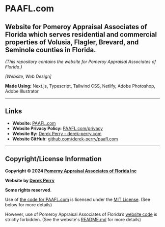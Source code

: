# PAAFL.com
## Website for Pomeroy Appraisal Associates of Florida which serves residential and commercial properties of Volusia, Flagler, Brevard, and Seminole counties in Florida.

_(This repository contains the website for Pomeroy Appraisal Associates of Florida.)_

_[Website, Web Design]_

**Made Using:** Next.js, Typescript, Tailwind CSS, Netlify, Adobe Photoshop, Adobe Illustrator

---

## Links
- **Website:** [PAAFL.com](https://PAAFL.com "Visit the website for Pomeroy Appraisal Associates of Florida at PAAFL.com")
- **Website Privacy Policy:** [PAAFL.com/privacy](https://PAAFL.com/privacy "Visit the privacy policy for PAAFL.com at PAAFL.com/privacy")
- **Website By:** [Derek Perry - derek-perry.com](https://derek-perry.com "Go to Derek Perry, the developer of Pomeroy Appraisal Associates of Florida, at derek-perry.com")
- **Website GitHub:** [github.com/derek-perry/paafl.com](https://github.com/derek-perry/paafl.com "Visit the GitHub for PAAFL.com at github.com/derek-perry/paafl.com")

---

## Copyright/License Information
**Copyright © 2024 [Pomeroy Appraisal Associates of Florida Inc](https://PAAFL.com "Visit the website for Pomeroy Appraisal Associates of Florida at PAAFL.com")**

**Website by [Derek Perry](https://derek-perry.com "Go to Derek Perry, the designer and developer of PAAFL.com, at derek-perry.com")**

**Some rights reserved.**

Use of [the code for PAAFL.com](https://github.com/derek-perry/paafl.com "Visit the GitHub repo for PAAFL.com") is licensed under the [MIT License](https://mit.edu/~amini/LICENSE.md "View the Official MIT License at mit.edu/~amini/LICENSE.md"). (See below for more details)

However, use  of Pomeroy Appraisal Associates of Florida’s [website code](https://github.com/derek-perry/paafl.com "View PAAFL.com by Derek Perry on GitHub") is strictly forbidden. (See the website's [README.md](https://github.com/derek-perry/paafl.com#readme "Visit the README.md file in the GitHub repo for PAAFL.com") for more details)